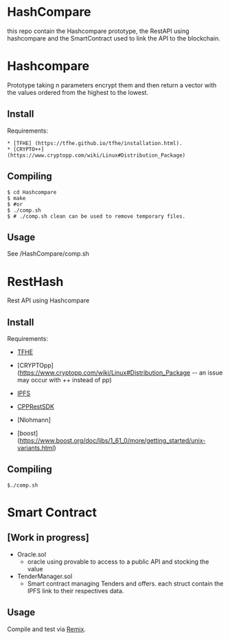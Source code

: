 HashCompare
===========
this repo contain the Hashcompare prototype, the RestAPI using hashcompare and the SmartContract used to link the API to the blockchain.

Hashcompare
===========
Prototype taking n parameters encrypt them and then return a vector with the values ordered from the highest to the lowest.

Install
-------
Requirements:

    * [TFHE] (https://tfhe.github.io/tfhe/installation.html).
    * [CRYPTO++] (https://www.cryptopp.com/wiki/Linux#Distribution_Package)
Compiling
---------

    $ cd Hashcompare
    $ make
    $ #or
    $ ./comp.sh
    $ # ./comp.sh clean can be used to remove temporary files.

Usage
---
See /HashCompare/comp.sh

RestHash
========
Rest API using Hashcompare

Install
-------
Requirements:

* [TFHE](http://tfhe.github.io/tfhe/installation.html)

* [CRYPTOpp](https://www.cryptopp.com/wiki/Linux#Distribution_Package -- an issue may occur with ++ instead of pp)

* [IPFS](https://github.com/vasild/cpp-ipfs-http-client)

* [CPPRestSDK](https://github.com/microsoft/cpprestsdk/wiki/How-to-build-for-Linux)

* [Nlohmann]

* [boost] (https://www.boost.org/doc/libs/1_61_0/more/getting_started/unix-variants.html)

Compiling
---------
    $./comp.sh

Smart Contract
====
[Work in progress]
---

* Oracle.sol
    - oracle using provable to access to a public API and stocking the value
* TenderManager.sol
    - Smart contract managing Tenders and offers. each struct contain the IPFS link to their respectives data.

Usage
---

Compile and test via [Remix](https://remix.ethereum.org/#version=soljson-v0.5.16+commit.9c3226ce.js&optimize=false&evmVersion=null&gist=8a28f5ee239b7815b935d883f1239904&runs=200).
